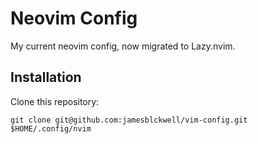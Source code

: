 # Neovim Config

My current neovim config, now migrated to Lazy.nvim.

## Installation

Clone this repository:

``` 
git clone git@github.com:jamesblckwell/vim-config.git $HOME/.config/nvim 
```
